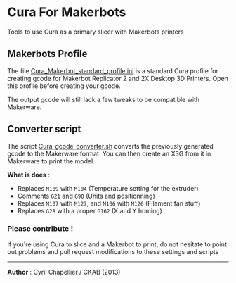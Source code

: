 Cura For Makerbots
==================

Tools to use Cura as a primary slicer with Makerbots printers

## Makerbots Profile

The file [Cura_Makerbot_standard_profile.ini](Cura_Makerbot_standard_profile.ini) is a standard Cura profile for creating gcode for Makerbot Replicator 2 and 2X Desktop 3D Printers.
Open this profile before creating your gcode.

The output gcode will still lack a few tweaks to be compatible with Makerware.

## Converter script

The script [Cura_gcode_converter.sh](Cura_gcode_converter.sh) converts the previously generated gcode to the Makerware format. You can then create an X3G from it in Makerware to print the model.

**What is does** :

  * Replaces `M109` with `M104` (Temperature setting for the extruder)
  * Comments `G21` and `G90` (Units and positionning)
  * Replaces `M107` with `M127`, and `M106` with `M126` (Filament fan stuff)
  * Replaces `G28` with a proper `G162` (X and Y homing)


### Please contribute !

If you're using Cura to slice and a Makerbot to print, do not hesitate to point out problems and pull request modifications to these settings and scripts


- - -

**Author** : Cyril Chapellier / CKAB (2013)
